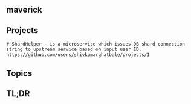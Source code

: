 ## maverick

## Projects
    # ShardHelper - is a microservice which issues DB shard connection string to upstream service based on input user ID. https://github.com/users/shivkumarghatbale/projects/1

## Topics


## TL;DR
